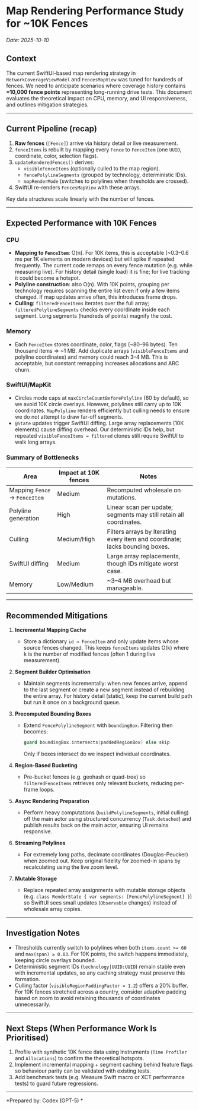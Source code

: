 # Map Rendering Performance Study for ~10K Fences

_Date: 2025-10-10_

## Context

The current SwiftUI-based map rendering strategy in `NetworkCoverageViewModel` and `FencesMapView` was tuned for hundreds of fences. We need to anticipate scenarios where coverage history contains **≈10,000 fence points** representing long-running drive tests. This document evaluates the theoretical impact on CPU, memory, and UI responsiveness, and outlines mitigation strategies.

---

## Current Pipeline (recap)

1. **Raw fences** (`[Fence]`) arrive via history detail or live measurement.
2. `fenceItems` is rebuilt by mapping every `Fence` to `FenceItem` (one `UUID`, coordinate, color, selection flags).
3. `updateRenderedFences()` derives:
   - `visibleFenceItems` (optionally culled to the map region).
   - `fencePolylineSegments` (grouped by technology, deterministic IDs).
   - `mapRenderMode` (switches to polylines when thresholds are crossed).
4. SwiftUI re-renders `FencesMapView` with these arrays.

Key data structures scale linearly with the number of fences.

---

## Expected Performance with 10K Fences

### CPU

- **Mapping to `FenceItem`**: O(n). For 10K items, this is acceptable (~0.3–0.6 ms per 1K elements on modern devices) but will spike if repeated frequently. The current code remaps on every fence mutation (e.g. while measuring live). For history detail (single load) it is fine; for live tracking it could become a hotspot.
- **Polyline construction**: also O(n). With 10K points, grouping per technology requires scanning the entire list even if only a few items changed. If map updates arrive often, this introduces frame drops.
- **Culling**: `filteredFenceItems` iterates over the full array; `filteredPolylineSegments` checks every coordinate inside each segment. Long segments (hundreds of points) magnify the cost.

### Memory

- Each `FenceItem` stores coordinate, color, flags (~80–96 bytes). Ten thousand items ⇒ ~1 MB. Add duplicate arrays (`visibleFenceItems` and polyline coordinates) and memory could reach 3–4 MB. This is acceptable, but constant remapping increases allocations and ARC churn.

### SwiftUI/MapKit

- Circles mode caps at `maxCircleCountBeforePolyline` (60 by default), so we avoid 10K circle overlays. However, polylines still carry up to 10K coordinates. `MapPolyline` renders efficiently but culling needs to ensure we do not attempt to draw far-off segments.
- `@State` updates trigger SwiftUI diffing. Large array replacements (10K elements) cause diffing overhead. Our deterministic IDs help, but repeated `visibleFenceItems = filtered` clones still require SwiftUI to walk long arrays.

### Summary of Bottlenecks

| Area | Impact at 10K fences | Notes |
| --- | --- | --- |
| Mapping `Fence` → `FenceItem` | Medium | Recomputed wholesale on mutations. |
| Polyline generation | High | Linear scan per update; segments may still retain all coordinates. |
| Culling | Medium/High | Filters arrays by iterating every item and coordinate; lacks bounding boxes. |
| SwiftUI diffing | Medium | Large array replacements, though IDs mitigate worst case. |
| Memory | Low/Medium | ~3–4 MB overhead but manageable. |

---

## Recommended Mitigations

1. **Incremental Mapping Cache**
   - Store a dictionary `id → FenceItem` and only update items whose source fences changed. This keeps `fenceItems` updates O(k) where k is the number of modified fences (often 1 during live measurement).

2. **Segment Builder Optimisation**
   - Maintain segments incrementally: when new fences arrive, append to the last segment or create a new segment instead of rebuilding the entire array. For history detail (static), keep the current build path but run it once on a background queue.

3. **Precomputed Bounding Boxes**
   - Extend `FencePolylineSegment` with `boundingBox`. Filtering then becomes:
     ```swift
     guard boundingBox.intersects(paddedRegionBox) else skip
     ```
     Only if boxes intersect do we inspect individual coordinates.

4. **Region-Based Bucketing**
   - Pre-bucket fences (e.g. geohash or quad-tree) so `filteredFenceItems` retrieves only relevant buckets, reducing per-frame loops.

5. **Async Rendering Preparation**
   - Perform heavy computations (`buildPolylineSegments`, initial culling) off the main actor using structured concurrency (`Task.detached`) and publish results back on the main actor, ensuring UI remains responsive.

6. **Streaming Polylines**
   - For extremely long paths, decimate coordinates (Douglas–Peucker) when zoomed out. Keep original fidelity for zoomed-in spans by recalculating using the live zoom level.

7. **Mutable Storage**
   - Replace repeated array assignments with mutable storage objects (e.g. `class RenderState { var segments: [FencePolylineSegment] }`) so SwiftUI sees small updates (`Observable` changes) instead of wholesale array copies.

---

## Investigation Notes

- Thresholds currently switch to polylines when both `items.count >= 60` and `max(span) ≥ 0.03`. For 10K points, the switch happens immediately, keeping circle overlays bounded.
- Deterministic segment IDs (`technology|UUID:UUID`) remain stable even with incremental updates, so any caching strategy must preserve this formation.
- Culling factor (`visibleRegionPaddingFactor = 1.2`) offers a 20% buffer. For 10K fences stretched across a country, consider adaptive padding based on zoom to avoid retaining thousands of coordinates unnecessarily.

---

## Next Steps (When Performance Work Is Prioritised)

1. Profile with synthetic 10K fence data using Instruments (`Time Profiler` and `Allocations`) to confirm the theoretical hotspots.
2. Implement incremental mapping + segment caching behind feature flags so behaviour parity can be validated with existing tests.
3. Add benchmark tests (e.g. Measure Swift macro or XCT performance tests) to guard future regressions.

---

*Prepared by: Codex (GPT-5)
*
